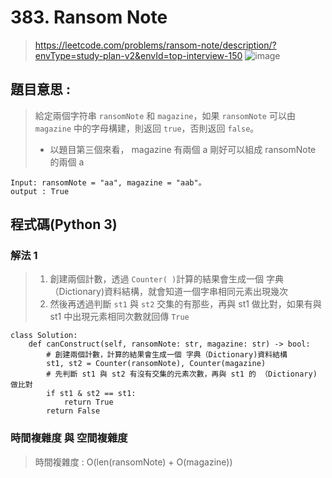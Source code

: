 # 383. Ransom Note
> https://leetcode.com/problems/ransom-note/description/?envType=study-plan-v2&envId=top-interview-150
> ![image](https://github.com/Ricky7737/DataAnalysisAndLearning/assets/58324475/de7f107b-46f6-4389-9eab-e9be1fb2244f)

## 題目意思 : 
> 給定兩個字符串 ```ransomNote``` 和 ```magazine```，如果 ```ransomNote``` 可以由 ```magazine``` 中的字母構建，則返回 ```true```，否則返回 ```false```。
> * 以題目第三個來看， magazine 有兩個 a 剛好可以組成 ransomNote 的兩個 a 
```
Input: ransomNote = "aa", magazine = "aab"。
output : True
```

## 程式碼(Python 3)
### 解法 1
> 1. 創建兩個計數，透過 ```Counter( )```計算的結果會生成一個 字典（Dictionary)資料結構，就會知道一個字串相同元素出現幾次
> 2. 然後再透過判斷 ``` st1 ``` 與 ``` st2 ``` 交集的有那些，再與 st1 做比對，如果有與 st1 中出現元素相同次數就回傳 ```True```
```
class Solution:
    def canConstruct(self, ransomNote: str, magazine: str) -> bool:
        # 創建兩個計數，計算的結果會生成一個 字典（Dictionary)資料結構
        st1, st2 = Counter(ransomNote), Counter(magazine)
        # 先判斷 st1 與 st2 有沒有交集的元素次數，再與 st1 的 （Dictionary) 做比對
        if st1 & st2 == st1:
            return True
        return False
```
### 時間複雜度 與 空間複雜度
> 時間複雜度 : O(len(ransomNote) + O(magazine))







